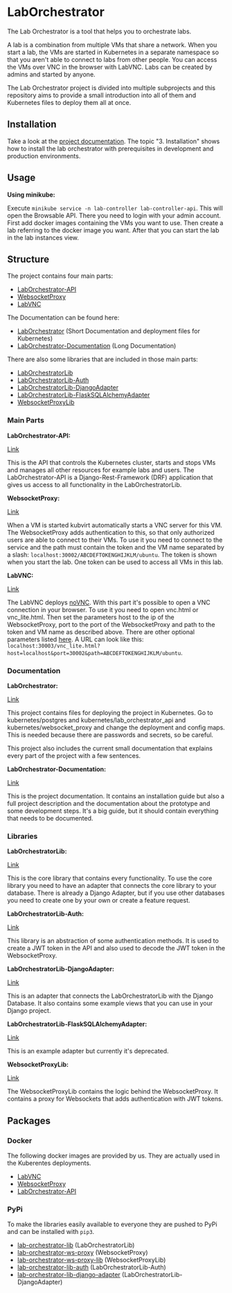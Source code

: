 # LabOrchestrator

The Lab Orchestrator is a tool that helps you to orchestrate labs.

A lab is a combination from multiple VMs that share a network. When you start a lab, the VMs are started in Kubernetes in a separate namespace so that you aren't able to connect to labs from other people. You can access the VMs over VNC in the browser with LabVNC. Labs can be created by admins and started by anyone.

The Lab Orchestrator project is divided into multiple subprojects and this repository aims to provide a small introduction into all of them and Kubernetes files to deploy them all at once.

## Installation

Take a look at the [project documentation](https://github.com/LabOrchestrator/LabOrchestrator-Documentation/blob/main/documentation.pdf). The topic "3. Installation" shows how to install the lab orchestrator with prerequisites in development and production environments.

## Usage

**Using minikube:**

Execute `minikube service -n lab-controller lab-controller-api`. This will open the Browsable API. There you need to login with your admin account. First add docker images containing the VMs you want to use. Then create a lab referring to the docker image you want. After that you can start the lab in the lab instances view.

## Structure

The project contains four main parts:
- [LabOrchestrator-API](https://github.com/LabOrchestrator/LabOrchestrator)
- [WebsocketProxy](https://github.com/LabOrchestrator/WebsocketProxy)
- [LabVNC](https://github.com/LabOrchestrator/LabVNC)

The Documentation can be found here:
- [LabOrchestrator](https://github.com/LabOrchestrator/LabOrchestrator) (Short Documentation and deployment files for Kubernetes)
- [LabOrchestrator-Documentation](https://github.com/LabOrchestrator/LabOrchestrator-Documentation) (Long Documentation)

There are also some libraries that are included in those main parts:
- [LabOrchestratorLib](https://github.com/LabOrchestrator/LabOrchestratorLib)
- [LabOrchestratorLib-Auth](https://github.com/LabOrchestrator/LabOrchestratorLib-Auth)
- [LabOrchestratorLib-DjangoAdapter](https://github.com/LabOrchestrator/LabOrchestrator)
- [LabOrchestratorLib-FlaskSQLAlchemyAdapter](https://github.com/LabOrchestrator/LabOrchestratorLib-FlaskSQLAlchemyAdapter)
- [WebsocketProxyLib](https://github.com/LabOrchestrator/WebsocketProxyLib)

### Main Parts

**LabOrchestrator-API:**

[Link](https://github.com/LabOrchestrator/LabOrchestrator)

This is the API that controls the Kubernetes cluster, starts and stops VMs and manages all other resources for example labs and users.
The LabOrchestrator-API is a Django-Rest-Framework (DRF) application that gives us access to all functionality in the LabOrchestratorLib.

**WebsocketProxy:**

[Link](https://github.com/LabOrchestrator/WebsocketProxy)

When a VM is started kubvirt automatically starts a VNC server for this VM. The WebsocketProxy adds authentication to this, so that only authorized users are able to connect to their VMs. To use it you need to connect to the service and the path must contain the token and the VM name separated by a slash: `localhost:30002/ABCDEFTOKENGHIJKLM/ubuntu`. The token is shown when you start the lab. One token can be used to access all VMs in this lab.

**LabVNC:**

[Link](https://github.com/LabOrchestrator/LabVNC)

The LabVNC deploys [noVNC](https://github.com/novnc/noVNC). With this part it's possible to open a VNC connection in your browser. To use it you need to open vnc.html or vnc_lite.html. Then set the parameters host to the ip of the WebsocketProxy, port to the port of the WebsocketProxy and path to the token and VM name as described above. There are other optional parameters listed [here](https://github.com/novnc/noVNC/blob/master/docs/EMBEDDING.md). A URL can look like this: `localhost:30003/vnc_lite.html?host=localhost&port=30002&path=ABCDEFTOKENGHIJKLM/ubuntu`.

### Documentation

**LabOrchestrator:**

[Link](https://github.com/LabOrchestrator/LabOrchestrator)

This project contains files for deploying the project in Kubernetes. Go to kubernetes/postgres and kubernetes/lab_orchestrator_api and kubernetes/websocket_proxy and change the deployment and config maps. This is needed because there are passwords and secrets, so be careful.

This project also includes the current small documentation that explains every part of the project with a few sentences.

**LabOrchestrator-Documentation:**

[Link](https://github.com/LabOrchestrator/LabOrchestrator-Documentation)

This is the project documentation. It contains an installation guide but also a full project description and the documentation about the prototype and some development steps. It's a big guide, but it should contain everything that needs to be documented.

### Libraries

**LabOrchestratorLib:**

[Link](https://github.com/LabOrchestrator/LabOrchestratorLib)

This is the core library that contains every functionality. To use the core library you need to have an adapter that connects the core library to your database. There is already a Django Adapter, but if you use other databases you need to create one by your own or create a feature request.

**LabOrchestratorLib-Auth:**

[Link](https://github.com/LabOrchestrator/LabOrchestratorLib-Auth)

This library is an abstraction of some authentication methods. It is used to create a JWT token in the API and also used to decode the JWT token in the WebsocketProxy.

**LabOrchestratorLib-DjangoAdapter:**

[Link](https://github.com/LabOrchestrator/LabOrchestrator)

This is an adapter that connects the LabOrchestratorLib with the Django Database. It also contains some example views that you can use in your Django project.

**LabOrchestratorLib-FlaskSQLAlchemyAdapter:**

[Link](https://github.com/LabOrchestrator/LabOrchestratorLib-FlaskSQLAlchemyAdapter)

This is an example adapter but currently it's deprecated.

**WebsocketProxyLib:**

[Link](https://github.com/LabOrchestrator/WebsocketProxyLib)

The WebsocketProxyLib contains the logic behind the WebsocketProxy. It contains a proxy for Websockets that adds authentication with JWT tokens.


## Packages

### Docker

The following docker images are provided by us. They are actually used in the Kuberentes deployments.

- [LabVNC](https://hub.docker.com/repository/docker/biolachs2/lab_orchestrator_novnc)
- [WebsocketProxy](https://hub.docker.com/repository/docker/biolachs2/lab_orchestrator_ws_proxy)
- [LabOrchestrator-API](https://hub.docker.com/repository/docker/biolachs2/lab_orchestrator)

### PyPi

To make the libraries easily available to everyone they are pushed to PyPi and can be installed with `pip3`.

- [lab-orchestrator-lib](https://pypi.org/project/lab-orchestrator-lib/) (LabOrchestratorLib)
- [lab-orchestrator-ws-proxy](https://pypi.org/project/lab-orchestrator-ws-proxy/) (WebsocketProxy)
- [lab-orchestrator-ws-proxy-lib](https://pypi.org/project/lab-orchestrator-ws-proxy-lib/) (WebsocketProxyLib)
- [lab-orchestrator-lib-auth](https://pypi.org/project/lab-orchestrator-lib-auth/) (LabOrchestratorLib-Auth)
- [lab-orchestrator-lib-django-adapter](https://pypi.org/project/lab-orchestrator-lib-django-adapter/) (LabOrchestratorLib-DjangoAdapter)
